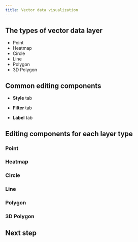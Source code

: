 ```yaml
---
title: Vector data visualization
---
```


## The types of vector data layer

- Point
- Heatmap
- Circle
- Line
- Polygon
- 3D Polygon

## Common editing components

- **Style** tab

- **Filter** tab

- **Label** tab

## Editing components for each layer type

### Point

### Heatmap

### Circle

### Line

### Polygon

### 3D Polygon

## Next step
